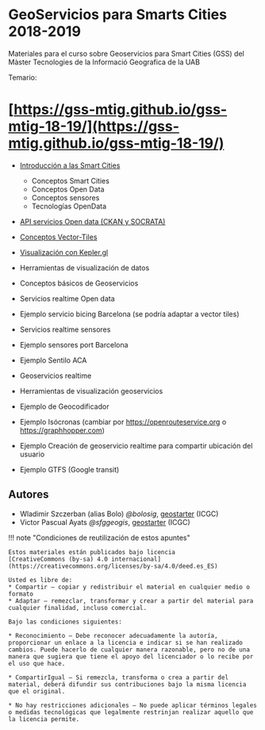 # GeoServicios para Smarts Cities 2018-2019

Materiales para el curso sobre Geoservicios para Smart Cities (GSS) del Màster Tecnologies de la Informació Geografica de la UAB

Temario:

# [https://gss-mtig.github.io/gss-mtig-18-19/](https://gss-mtig.github.io/gss-mtig-18-19/)

* [Introducción a las Smart Cities](https://gss-mtig.github.io/gss-mtig-18-19/1_introduccion_a_las_smart_cities/)
    * Conceptos Smart Cities
    * Conceptos Open Data
    * Conceptos sensores
    * Tecnologías OpenData

* [API servicios Open data (CKAN y SOCRATA)](https://gss-mtig.github.io/gss-mtig-18-19/2_conceptos_y_servicios_open_data/)
* [Conceptos Vector-Tiles](https://gss-mtig.github.io/gss-mtig-18-19/3_conceptos_vector_tiles/)
* [Visualización con Kepler.gl](https://gss-mtig.github.io/gss-mtig-18-19/4_visualizacion_kepler/)
* Herramientas de visualización de datos
* Conceptos básicos de Geoservicios
* Servicios realtime Open data
* Ejemplo servicio bicing Barcelona (se podría adaptar a vector tiles)
* Servicios realtime sensores
* Ejemplo sensores port Barcelona
* Ejemplo Sentilo ACA
* Geoservicios realtime
* Herramientas de visualización geoservicios
* Ejemplo de Geocodificador
* Ejemplo Isócronas (cambiar por https://openrouteservice.org o https://graphhopper.com)
* Ejemplo Creación de geoservicio realtime para compartir ubicación del usuario
* Ejemplo GTFS (Google transit)

## Autores

* Wladimir Szczerban (alias Bolo) *@bolosig*, [geostarter](http://betaportal.icgc.cat) (ICGC)
* Victor Pascual Ayats  *@sfggeogis*, [geostarter](http://betaportal.icgc.cat) (ICGC)

!!! note "Condiciones de reutilización de estos apuntes"

    Estos materiales están publicados bajo licencia
    [CreativeCommons (by-sa) 4.0 internacional](https://creativecommons.org/licenses/by-sa/4.0/deed.es_ES)

    Usted es libre de:
    * Compartir — copiar y redistribuir el material en cualquier medio o formato
    * Adaptar — remezclar, transformar y crear a partir del material para cualquier finalidad, incluso comercial.

    Bajo las condiciones siguientes:

    * Reconocimiento — Debe reconocer adecuadamente la autoría, proporcionar un enlace a la licencia e indicar si se han realizado cambios. Puede hacerlo de cualquier manera razonable, pero no de una manera que sugiera que tiene el apoyo del licenciador o lo recibe por el uso que hace.
    
    * CompartirIgual — Si remezcla, transforma o crea a partir del material, deberá difundir sus contribuciones bajo la misma licencia que el original.
    
    * No hay restricciones adicionales — No puede aplicar términos legales o medidas tecnológicas que legalmente restrinjan realizar aquello que la licencia permite.

